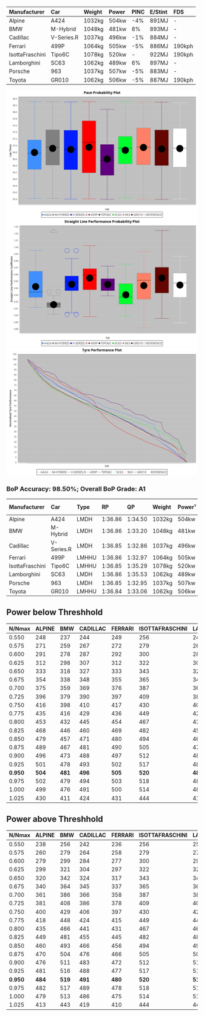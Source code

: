 |Manufacturer|Car|Weight|Power|PINC|E/Stint|FDS|
|:-|:-|:-|:-|:-|:-|:-|
|Alpine|A424|1032kg|504kw|-4%|891MJ|-|
|BMW|M-Hybrid|1048kg|481kw|8%|893MJ|-|
|Cadillac|V-Series.R|1037kg|496kw|-1%|884MJ|-|
|Ferrari|499P|1064kg|505kw|-5%|886MJ|190kph|
|IsottaFraschini|Tipo6C|1078kg|520kw|-|922MJ|190kph|
|Lamborghini|SC63|1062kg|489kw|6%|897MJ|-|
|Porsche|963|1037kg|507kw|-5%|883MJ|-|
|Toyota|GR010|1062kg|506kw|-5%|887MJ|190kph|

![PACECHART](./IMG/AUTO.png)
![STRAIGHTLINEPERFORMANCECHART](./IMG/AUTO_sp.png)
![TYREPERFORMANCECHART](./IMG/AUTO_tw.png)

### BoP Accuracy: 98.50%; Overall BoP Grade: A1
|Manufacturer|Car|Type|RP|QP|Weight|Power¹|Threshhold|PINC|Power²|E/Stint|AVG Vmax|FDS|RDLC|L/Stint|BOP-Grade|ModelAccuracy|ModelPoints|Match%|
|:-|:-|:-|:-|:-|:-|:-|:-|:-|:-|:-|:-|:-|:-|:-|:-|:-|:-|:-|
|Alpine|A424|LMDH|1:36.86|1:34.50|1032kg|504kw|210.0kph|-4%|484kw|891MJ|291.86kph|-|1.03|37|~A1|80.53%|517|100.00%|
|BMW|M-Hybrid|LMDH|1:36.86|1:33.20|1048kg|481kw|210.0kph|8%|519kw|893MJ|289.62kph|-|1.02|37|~A1|96.62%|1656|100.00%|
|Cadillac|V-Series.R|LMDH|1:36.85|1:32.86|1037kg|496kw|210.0kph|-1%|491kw|884MJ|291.97kph|-|1.02|37|~A1|90.68%|2081|100.00%|
|Ferrari|499P|LMHHU|1:36.86|1:32.97|1064kg|505kw|210.0kph|-5%|480kw|886MJ|292.44kph|190kph|1.03|37|~A1|94.63%|2574|100.00%|
|IsottaFraschini|Tipo6C|LMHHU|1:36.85|1:35.29|1078kg|520kw|210.0kph|-|520kw|922MJ|292.92kph|190kph|1.02|37|+B1|66.67%|96|89.97%|
|Lamborghini|SC63|LMDH|1:36.86|1:35.53|1062kg|489kw|210.0kph|6%|518kw|897MJ|290.40kph|-|1.03|37|~A1|92.15%|399|98.06%|
|Porsche|963|LMDH|1:36.85|1:32.95|1037kg|507kw|210.0kph|-5%|482kw|883MJ|291.83kph|-|1.02|37|~A1|95.67%|5902|100.00%|
|Toyota|GR010|LMHHU|1:36.84|1:33.06|1062kg|506kw|210.0kph|-5%|481kw|887MJ|292.59kph|190kph|1.02|37|~A1|91.69%|3310|100.00%|

## Power below Threshhold
|N/Nmax|ALPINE|BMW|CADILLAC|FERRARI|ISOTTAFRASCHINI|LAMBORGHINI|PORSCHE|TOYOTA|
|:-|:-|:-|:-|:-|:-|:-|:-|:-|
|0.550|248|237|244|249|256|241|250|249|
|0.575|271|259|267|272|279|263|273|272|
|0.600|291|278|287|292|300|282|293|292|
|0.625|312|298|307|312|322|302|314|313|
|0.650|333|318|327|333|343|323|335|334|
|0.675|354|338|348|355|365|343|356|355|
|0.700|375|359|369|376|387|364|377|377|
|0.725|396|379|390|397|409|385|399|398|
|0.750|416|398|410|417|430|404|419|418|
|0.775|435|416|429|436|449|423|438|437|
|0.800|453|432|445|454|467|439|455|454|
|0.825|468|446|460|469|482|454|470|469|
|0.850|479|457|471|480|494|465|482|481|
|0.875|489|467|481|490|505|475|492|491|
|0.900|496|473|488|497|512|481|499|498|
|0.925|501|478|493|502|517|486|504|503|
|**0.950**|**504**|**481**|**496**|**505**|**520**|**489**|**507**|**506**|
|0.975|502|479|494|503|518|487|505|504|
|1.000|499|476|491|500|514|484|502|501|
|1.025|430|411|424|431|444|418|433|432|

## Power above Threshhold
|N/Nmax|ALPINE|BMW|CADILLAC|FERRARI|ISOTTAFRASCHINI|LAMBORGHINI|PORSCHE|TOYOTA|
|:-|:-|:-|:-|:-|:-|:-|:-|:-|
|0.550|238|256|242|236|256|255|237|237|
|0.575|260|279|264|258|279|278|259|259|
|0.600|279|299|284|277|300|299|278|278|
|0.625|299|321|304|297|322|321|298|298|
|0.650|320|342|324|317|343|342|318|318|
|0.675|340|364|345|337|365|364|338|338|
|0.700|361|386|366|358|387|386|359|359|
|0.725|381|408|386|378|409|407|380|379|
|0.750|400|429|406|397|430|428|399|398|
|0.775|418|448|424|415|449|447|417|416|
|0.800|435|466|441|431|467|465|433|432|
|0.825|449|481|455|445|482|480|447|446|
|0.850|460|493|466|456|494|492|458|457|
|0.875|470|504|476|466|505|503|468|467|
|0.900|476|511|483|472|512|510|474|473|
|0.925|481|516|488|477|517|515|479|478|
|**0.950**|**484**|**519**|**491**|**480**|**520**|**518**|**482**|**481**|
|0.975|482|517|489|478|518|516|480|479|
|1.000|479|513|486|475|514|512|477|476|
|1.025|413|443|419|410|444|442|412|411|

